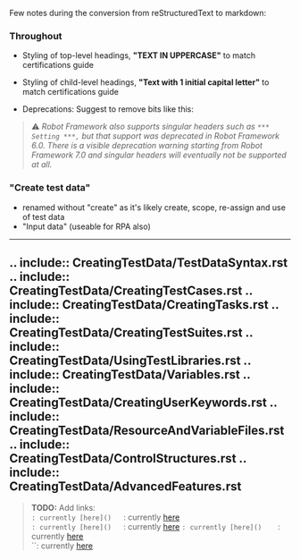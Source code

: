 Few notes during the conversion from reStructuredText to markdown:

### Throughout
- Styling of top-level headings, **"TEXT IN UPPERCASE"** to match certifications guide
-  Styling of child-level headings, **"Text with 1 initial capital letter"** to match certifications guide

- Deprecations: Suggest to remove bits like this:
>&#9888; _Robot Framework also supports singular headers such as  `*** Setting ***,` but that support was deprecated in Robot Framework 6.0. There is a visible deprecation warning starting from Robot Framework 7.0 and singular headers will eventually not be supported at all._

### "Create test data" 
- renamed without "create" as it's likely create, scope, re-assign and use of test data
- "Input data" (useable for RPA also)


---
.. include:: CreatingTestData/TestDataSyntax.rst
.. include:: CreatingTestData/CreatingTestCases.rst
.. include:: CreatingTestData/CreatingTasks.rst
.. include:: CreatingTestData/CreatingTestSuites.rst
.. include:: CreatingTestData/UsingTestLibraries.rst
.. include:: CreatingTestData/Variables.rst
.. include:: CreatingTestData/CreatingUserKeywords.rst
.. include:: CreatingTestData/ResourceAndVariableFiles.rst
.. include:: CreatingTestData/ControlStructures.rst
.. include:: CreatingTestData/AdvancedFeatures.rst
---
>**TODO:** Add links:  
``: currently [here]()  
``: currently [here]()   
``: currently [here]()  
``: currently [here]()
``: currently [here]()   
``: currently [here]()  
``: currently [here]()
